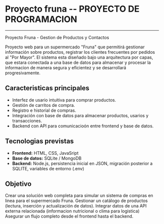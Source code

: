 ﻿# Proyecto fruna -- PROYECTO DE PROGRAMACION
----------------------- 
Proyecto Fruna - Gestion de Productos y Contactos

Proyecto web para un supermercado "Fruna" que permitirá gestionar información sobre productos, registrar los clientes frecuentes por pedidos al "Por Mayor". El sistema esta diseñado bajo una arquitectura por capas, que estara conectada a una base de datos para almacenar y procesar la informacion de manera segura y eficientez y se desarrollará progresivamente.

## Caracteristicas principales
- Interfez de usario intuitiva para comprar productos.
- Gestión de carritos de compra.
- Registro e historial de compras.
- Integración con base de datos para almacenar productos, usarios y transacciones.
- Backend con API para comunicacioón entre frontend y base de datos.
  
## Tecnologias previstas
- **Frontend:** HTML, CSS, JavaSript
- **Base de datos:** SQLite / MongoDB
- **Backend:** Node.js, persistencia inicial en JSON, migración posterior a SQLITE, variables de entorno (.env)

## Objetivo
Crear una solución web completa para simular un sistema de compras en linea para el supermercado Fruna.
Gestionar un catálogo de productos (lectura, inserción y actualización de datos). 
Integrar datos de una API externa relacionada (informacion nutricional o clima para logistica)
Asegurar un flujo completo desde el frontend hasta el backend.

